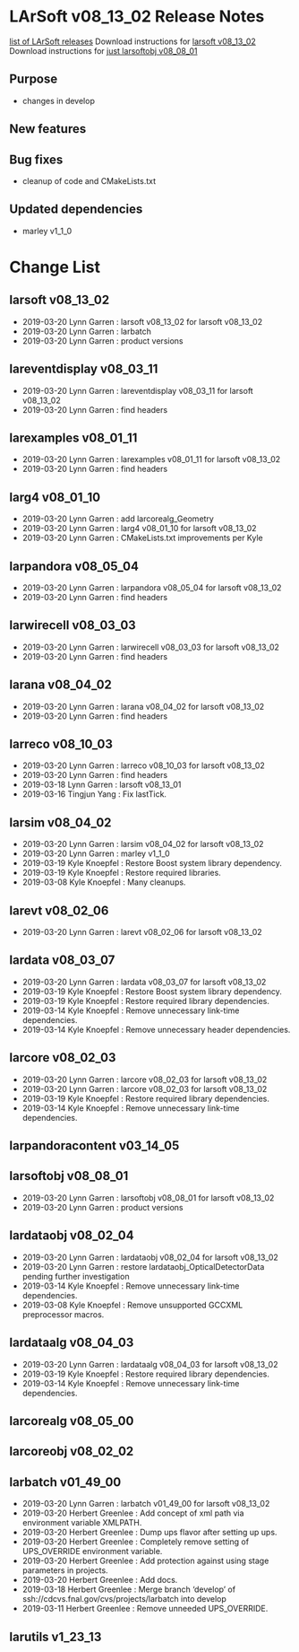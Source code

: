 LArSoft v08_13_02 Release Notes
======================================================================

[list of LArSoft releases](LArSoft_release_list)
Download instructions for [larsoft v08_13_02](http://scisoft.fnal.gov/scisoft/bundles/larsoft/v08_13_02/larsoft-v08_13_02.html)
Download instructions for [just larsoftobj v08_08_01](http://scisoft.fnal.gov/scisoft/bundles/larsoftobj/v08_08_01/larsoftobj-v08_08_01.html)

Purpose
--------------------

-   changes in develop

New features
------------------------------

Bug fixes
------------------------

-   cleanup of code and CMakeLists.txt

Updated dependencies
----------------------------------------------

-   marley v1_1_0

Change List
============================

larsoft v08_13_02
------------------------------------------

-   2019-03-20 Lynn Garren : larsoft v08_13_02 for larsoft v08_13_02
-   2019-03-20 Lynn Garren : larbatch
-   2019-03-20 Lynn Garren : product versions

lareventdisplay v08_03_11
----------------------------------------------------------

-   2019-03-20 Lynn Garren : lareventdisplay v08_03_11 for larsoft v08_13_02
-   2019-03-20 Lynn Garren : find headers

larexamples v08_01_11
--------------------------------------------------

-   2019-03-20 Lynn Garren : larexamples v08_01_11 for larsoft v08_13_02
-   2019-03-20 Lynn Garren : find headers

larg4 v08_01_10
--------------------------------------

-   2019-03-20 Lynn Garren : add larcorealg_Geometry
-   2019-03-20 Lynn Garren : larg4 v08_01_10 for larsoft v08_13_02
-   2019-03-20 Lynn Garren : CMakeLists.txt improvements per Kyle

larpandora v08_05_04
------------------------------------------------

-   2019-03-20 Lynn Garren : larpandora v08_05_04 for larsoft v08_13_02
-   2019-03-20 Lynn Garren : find headers

larwirecell v08_03_03
--------------------------------------------------

-   2019-03-20 Lynn Garren : larwirecell v08_03_03 for larsoft v08_13_02
-   2019-03-20 Lynn Garren : find headers

larana v08_04_02
----------------------------------------

-   2019-03-20 Lynn Garren : larana v08_04_02 for larsoft v08_13_02
-   2019-03-20 Lynn Garren : find headers

larreco v08_10_03
------------------------------------------

-   2019-03-20 Lynn Garren : larreco v08_10_03 for larsoft v08_13_02
-   2019-03-20 Lynn Garren : find headers
-   2019-03-18 Lynn Garren : larsoft v08_13_01
-   2019-03-16 Tingjun Yang : Fix lastTick.

larsim v08_04_02
----------------------------------------

-   2019-03-20 Lynn Garren : larsim v08_04_02 for larsoft v08_13_02
-   2019-03-20 Lynn Garren : marley v1_1_0
-   2019-03-19 Kyle Knoepfel : Restore Boost system library dependency.
-   2019-03-19 Kyle Knoepfel : Restore required libraries.
-   2019-03-08 Kyle Knoepfel : Many cleanups.

larevt v08_02_06
----------------------------------------

-   2019-03-20 Lynn Garren : larevt v08_02_06 for larsoft v08_13_02

lardata v08_03_07
------------------------------------------

-   2019-03-20 Lynn Garren : lardata v08_03_07 for larsoft v08_13_02
-   2019-03-19 Kyle Knoepfel : Restore Boost system library dependency.
-   2019-03-19 Kyle Knoepfel : Restore required library dependencies.
-   2019-03-14 Kyle Knoepfel : Remove unnecessary link-time dependencies.
-   2019-03-14 Kyle Knoepfel : Remove unnecessary header dependencies.

larcore v08_02_03
------------------------------------------

-   2019-03-20 Lynn Garren : larcore v08_02_03 for larsoft v08_13_02
-   2019-03-20 Lynn Garren : larcore v08_02_03 for larsoft v08_13_02
-   2019-03-19 Kyle Knoepfel : Restore required library dependencies.
-   2019-03-14 Kyle Knoepfel : Remove unnecessary link-time dependencies.

larpandoracontent v03_14_05
--------------------------------------------------------------

larsoftobj v08_08_01
------------------------------------------------

-   2019-03-20 Lynn Garren : larsoftobj v08_08_01 for larsoft v08_13_02
-   2019-03-20 Lynn Garren : product versions

lardataobj v08_02_04
------------------------------------------------

-   2019-03-20 Lynn Garren : lardataobj v08_02_04 for larsoft v08_13_02
-   2019-03-20 Lynn Garren : restore lardataobj_OpticalDetectorData pending further investigation
-   2019-03-14 Kyle Knoepfel : Remove unnecessary link-time dependencies.
-   2019-03-08 Kyle Knoepfel : Remove unsupported GCCXML preprocessor macros.

lardataalg v08_04_03
------------------------------------------------

-   2019-03-20 Lynn Garren : lardataalg v08_04_03 for larsoft v08_13_02
-   2019-03-19 Kyle Knoepfel : Restore required library dependencies.
-   2019-03-14 Kyle Knoepfel : Remove unnecessary link-time dependencies.

larcorealg v08_05_00
------------------------------------------------

larcoreobj v08_02_02
------------------------------------------------

larbatch v01_49_00
--------------------------------------------

-   2019-03-20 Lynn Garren : larbatch v01_49_00 for larsoft v08_13_02
-   2019-03-20 Herbert Greenlee : Add concept of xml path via environment variable XMLPATH.
-   2019-03-20 Herbert Greenlee : Dump ups flavor after setting up ups.
-   2019-03-20 Herbert Greenlee : Completely remove setting of UPS_OVERRIDE environment variable.
-   2019-03-20 Herbert Greenlee : Add protection against using stage parameters in projects.
-   2019-03-20 Herbert Greenlee : Add docs.
-   2019-03-18 Herbert Greenlee : Merge branch ‘develop’ of ssh://cdcvs.fnal.gov/cvs/projects/larbatch into develop
-   2019-03-11 Herbert Greenlee : Remove unneeded UPS_OVERRIDE.

larutils v1_23_13
------------------------------------------
